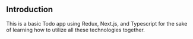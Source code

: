## Introduction
This is a basic Todo app using Redux, Next.js, and Typescript for the sake of learning how to utilize all these technologies together. 